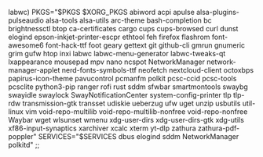 labwc)
            PKGS="$PKGS $XORG_PKGS abiword acpi apulse alsa-plugins-pulseaudio alsa-tools alsa-utils arc-theme bash-completion bc brightnessctl btop ca-certificates cargo cups cups-browsed curl dunst elogind epson-inkjet-printer-escpr ethtool feh firefox flashrom font-awesome6 font-hack-ttf foot geary gettext git github-cli gmrun gnumeric grim gufw htop inxi labwc labwc-menu-generator labwc-tweaks-qt lxappearance mousepad mpv nano ncspot NetworkManager network-manager-applet nerd-fonts-symbols-ttf neofetch nextcloud-client octoxbps papirus-icon-theme pavucontrol pcmanfm polkit pcsc-ccid pcsc-tools pcsclite python3-pip ranger rofi rust sddm sfwbar smartmontools swaybg swayidle swaylock SwayNotificationCenter system-config-printer tlp tlp-rdw transmission-gtk transset udiskie ueberzug ufw uget unzip usbutils util-linux vim void-repo-multilib void-repo-multilib-nonfree void-repo-nonfree Waybar wget wlsunset wmenu xdg-user-dirs xdg-user-dirs-gtk xdg-utils xf86-input-synaptics xarchiver xcalc xterm yt-dlp zathura zathura-pdf-poppler"
            SERVICES="$SERVICES dbus elogind sddm NetworkManager polkitd"
        ;;
